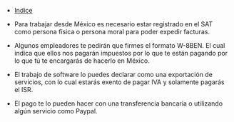 * [Indice](README.md)

* Para trabajar desde México es necesario estar registrado en el SAT como persona física o persona moral para poder expedir facturas.

* Algunos empleadores te pedirán que firmes el formato W-8BEN. El cual indica que ellos nos pagarán impuestos por lo que te están pagando por lo que tú te encargarás de hacerlo en México.

* El trabajo de software lo puedes declarar como una exportación de servicios, con lo cual estarás exento de pagar IVA y solamente pagarás el ISR.

* El pago te lo pueden hacer con una transferencia bancaria o utilizando algún servicio como Paypal.
